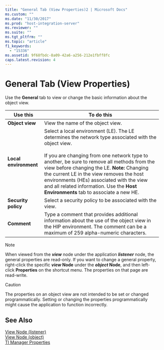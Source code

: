 ```yaml
---
title: "General Tab (View Properties)2 | Microsoft Docs"
ms.custom: ""
ms.date: "11/30/2017"
ms.prod: "host-integration-server"
ms.reviewer: ""
ms.suite: ""
ms.tgt_pltfrm: ""
ms.topic: "article"
f1_keywords: 
  - "15336"
ms.assetid: 9f68fbdc-8a09-42a6-a256-212e1fbff8fc
caps.latest.revision: 4
---
```

# General Tab (View Properties)
Use the **General** tab to view or change the basic information about the object view.  
  
|Use this|To do this|  
|--------------|----------------|  
|**Object view**|View the name of the object view.|  
|**Local environment**|Select a local environment (LE). The LE determines the network type associated with the object view.<br /><br /> If you are changing from one network type to another, be sure to remove all methods from the view before changing the LE. **Note:**  Changing the current LE in the view removes the host environments (HEs) associated with the view and all related information. Use the **Host Environments** tab to associate a new HE.|  
|**Security policy**|Select a security policy to be associated with the view.|  
|**Comment**|Type a comment that provides additional information about the use of the object view in the HIP environment. The comment can be a maximum of 259 alpha-numeric characters.|  
  
> [!NOTE]
>  When viewed from the ***view*** node under the application ***listener*** node, the general properties are read-only. If you want to change a general property, right-click the specific ***view* Node** under the ***object* Node**, and then left-click **Properties** on the shortcut menu. The properties on that page are read-write.  
  
> [!CAUTION]
>  The properties on an object view are not intended to be set or changed programmatically. Setting or changing the properties programmatically might cause the application to function incorrectly.  
  
## See Also  
 [View Node (listener)](../core/view-node-listener-1.md)   
 [View Node (object)](../core/view-node-object-2.md)   
 [TI Manager Properties](../core/ti-manager-properties1.md)